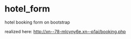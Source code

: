# hotel_form
hotel booking form on bootstrap

realized here: http://xn--78-mlcyny6e.xn--p1ai/booking.php

